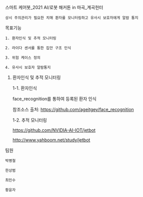 스마트 케어봇_2021 AI/로봇 해커톤 in 마곡_계곡헌터

    상시 주의관리가 필요한 치매 환자를 모니터링하고 유사시 보호자에게 알람 통지

목표기능

    1. 환자인식 및 추적 모니터링
	
    2. 라이다 센서를 통한 집안 구조 인식
	
    3. 위험 케이스 정의
	
    4. 유사시 보호자 알람통지

1. 환자인식 및 추적 모니터링

	1-1. 환자인식

	face_recognition를 통하여 등록된 환자 인식


	참조소스 출처:
	https://github.com/ageitgey/face_recognition

	1-2. 추적 모니터링

	https://github.com/NVIDIA-AI-IOT/jetbot

	http://www.yahboom.net/study/jetbot






팀원

	박병철

	한상범

	최민수

	황윤자

